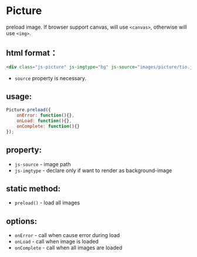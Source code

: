 # Picture
preload image. If browser support canvas, will use `<canvas>`, otherwise will use `<img>`.

## html format：
```html
<div class="js-picture" js-imgtype="bg" js-source="images/picture/tio.jpg"></div>
```
* `source` property is necessary.

## usage:
```javascript
Picture.preload({
    onError: function(){},
    onLoad: function(){},
    onComplete: function(){}
});
```

## property:
* `js-source` - image path
* `js-imgtype` - declare only if want to render as background-image


## static method:
* `preload()` - load all images

## options:
* `onError` - call when cause error during load
* `onLoad` - call when image is loaded
* `onComplete` - call when all images are loaded
